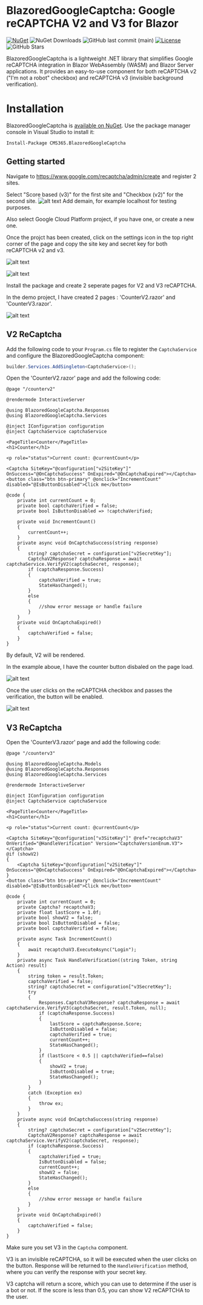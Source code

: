 # BlazoredGoogleCaptcha: Google reCAPTCHA V2 and V3 for Blazor

[![NuGet](https://img.shields.io/nuget/v/CMS365.BlazoredGoogleCaptcha.svg?logo=nuget)](https://www.nuget.org/packages/CMS365.BlazoredGoogleCaptcha/)
![NuGet Downloads](https://img.shields.io/nuget/dt/CMS365.BlazoredGoogleCaptcha)
![GitHub last commit (main)](https://img.shields.io/github/last-commit/CMS365-PTY-LTD/BlazoredGoogleCaptcha/main.svg?logo=github)
[![License](https://img.shields.io/badge/license-MIT-green)](./LICENSE)
![GitHub Stars](https://img.shields.io/github/stars/CMS365-PTY-LTD/BlazoredGoogleCaptcha?style=social)

BlazoredGoogleCaptcha is a lightweight .NET library that simplifies Google reCAPTCHA integration in Blazor WebAssembly (WASM) and Blazor Server applications. It provides an easy-to-use component for both reCAPTCHA v2 ("I'm not a robot" checkbox) and reCAPTCHA v3 (invisible background verification).

# Installation

BlazoredGoogleCaptcha is [available on NuGet](https://www.nuget.org/packages/CMS365.BlazoredGoogleCaptcha/). Use the package manager
console in Visual Studio to install it:

```pwsh
Install-Package CMS365.BlazoredGoogleCaptcha
```

## Getting started
Navigate to https://www.google.com/recaptcha/admin/create and register 2 sites.

Select "Score based (v3)" for the first site and "Checkbox (v2)" for the second site.
![alt text](https://github.com/CMS365-PTY-LTD/BlazoredGoogleCaptcha/blob/main/images/step2.png?raw=true)
Add demain, for example localhost for testing purposes.

Also select Google Cloud Platform project, if you have one, or create a new one.

Once the projct has been created, click on the settings icon in the top right corner of the page and copy the site key and secret key for both reCAPTCHA v2 and v3.

![alt text](https://github.com/CMS365-PTY-LTD/BlazoredGoogleCaptcha/blob/main/images/step3.png?raw=true)

![alt text](https://github.com/CMS365-PTY-LTD/BlazoredGoogleCaptcha/blob/main/images/step4.png?raw=true)


Install the package and create 2 seperate pages for V2 and V3 reCAPTCHA.

In the demo project, I have created 2 pages : 'CounterV2.razor' and 'CounterV3.razor'.

![alt text](https://github.com/CMS365-PTY-LTD/BlazoredGoogleCaptcha/blob/main/images/step1.png?raw=true)

## V2 ReCaptcha

Add the following code to your `Program.cs` file to register the `CaptchaService` and configure the BlazoredGoogleCaptcha component:
```csharp
builder.Services.AddSingleton<CaptchaService>();
```
Open the 'CounterV2.razor' page and add the following code:
```
@page "/counterv2"

@rendermode InteractiveServer

@using BlazoredGoogleCaptcha.Responses
@using BlazoredGoogleCaptcha.Services

@inject IConfiguration configuration
@inject CaptchaService captchaService

<PageTitle>Counter</PageTitle>
<h1>Counter</h1>

<p role="status">Current count: @currentCount</p>

<Captcha SiteKey="@configuration["v2SiteKey"]" OnSuccess="@OnCaptchaSuccess" OnExpired="@OnCaptchaExpired"></Captcha>
<button class="btn btn-primary" @onclick="IncrementCount" disabled="@IsButtonDisabled">Click me</button>

@code {
    private int currentCount = 0;
    private bool captchaVerified = false;
    private bool IsButtonDisabled => !captchaVerified;

    private void IncrementCount()
    {
        currentCount++;
    }
    private async void OnCaptchaSuccess(string response)
    {
        string? captchaSecret = configuration["v2SecretKey"];
        CaptchaV2Response? captchaResponse = await captchaService.VerifyV2(captchaSecret, response);
        if (captchaResponse.Success)
        {
            captchaVerified = true;
            StateHasChanged();
        }
        else
        {
            //show error message or handle failure
        }
    }
    private void OnCaptchaExpired()
    {
        captchaVerified = false;
    }
}

```
By default, V2 will be rendered.

In the example aboue, I have the counter button disbaled on the page load. 

![alt text](https://github.com/CMS365-PTY-LTD/BlazoredGoogleCaptcha/blob/main/images/step5.png?raw=true)

Once the user clicks on the reCAPTCHA checkbox and passes the verification, the button will be enabled.

![alt text](https://github.com/CMS365-PTY-LTD/BlazoredGoogleCaptcha/blob/main/images/package.gif?raw=true)

## V3 ReCaptcha

Open the 'CounterV3.razor' page and add the following code:
```
@page "/counterv3"

@using BlazoredGoogleCaptcha.Models
@using BlazoredGoogleCaptcha.Responses
@using BlazoredGoogleCaptcha.Services

@rendermode InteractiveServer

@inject IConfiguration configuration
@inject CaptchaService captchaService

<PageTitle>Counter</PageTitle>
<h1>Counter</h1>

<p role="status">Current count: @currentCount</p>

<Captcha SiteKey="@configuration["v3SiteKey"]" @ref="recaptchaV3" OnVerified="@HandleVerification" Version="CaptchaVersionEnum.V3"></Captcha>
@if (showV2)
{
    <Captcha SiteKey="@configuration["v2SiteKey"]" OnSuccess="@OnCaptchaSuccess" OnExpired="@OnCaptchaExpired"></Captcha>
}
<button class="btn btn-primary" @onclick="IncrementCount" disabled="@IsButtonDisabled">Click me</button>

@code {
    private int currentCount = 0;
    private Captcha? recaptchaV3;
    private float lastScore = 1.0f;
    private bool showV2 = false;
    private bool IsButtonDisabled = false;
    private bool captchaVerified = false;

    private async Task IncrementCount()
    {
        await recaptchaV3.ExecuteAsync("Login");
    }
    private async Task HandleVerification((string Token, string Action) result)
    {
        string token = result.Token;
        captchaVerified = false;
        string? captchaSecret = configuration["v3SecretKey"];
        try
        {
            Responses.CaptchaV3Response? captchaResponse = await captchaService.VerifyV3(captchaSecret, result.Token, null);
            if (captchaResponse.Success)
            {
                lastScore = captchaResponse.Score;
                IsButtonDisabled = false;
                captchaVerified = true;
                currentCount++;
                StateHasChanged();
            }
            if (lastScore < 0.5 || captchaVerified==false)
            {
                showV2 = true;
                IsButtonDisabled = true;
                StateHasChanged();
            }
        }
        catch (Exception ex)
        {
            throw ex;
        }
    }
    private async void OnCaptchaSuccess(string response)
    {
        string? captchaSecret = configuration["v2SecretKey"];
        CaptchaV2Response? captchaResponse = await captchaService.VerifyV2(captchaSecret, response);
        if (captchaResponse.Success)
        {
            captchaVerified = true;
            IsButtonDisabled = false; 
            currentCount++;
            showV2 = false;
            StateHasChanged();
        }
        else
        {
            //show error message or handle failure
        }
    }
    private void OnCaptchaExpired()
    {
        captchaVerified = false;
    }
}

```

Make sure you set V3 in the `Captcha` component.

V3 is an invisible reCAPTCHA, so it will be executed when the user clicks on the button. Response will be returned to the `HandleVerification` method, where you can verify the response with your secret key.

V3 captcha will return a score, which you can use to determine if the user is a bot or not. If the score is less than 0.5, you can show V2 reCAPTCHA to the user.
